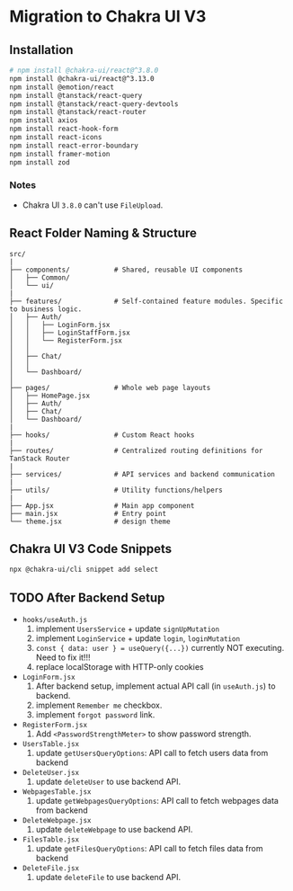 # Migration to Chakra UI V3

## Installation
```bash
# npm install @chakra-ui/react@^3.8.0
npm install @chakra-ui/react@^3.13.0
npm install @emotion/react
npm install @tanstack/react-query
npm install @tanstack/react-query-devtools
npm install @tanstack/react-router
npm install axios
npm install react-hook-form
npm install react-icons
npm install react-error-boundary
npm install framer-motion
npm install zod
```
### Notes
- Chakra UI `3.8.0` can't use `FileUpload`.

## React Folder Naming & Structure
```
src/
|
├── components/           # Shared, reusable UI components
│   ├── Common/             
│   └── ui/
|
├── features/             # Self-contained feature modules. Specific to business logic.
│   ├── Auth/
│   │   ├── LoginForm.jsx 
│   │   ├── LoginStaffForm.jsx 
│   │   └── RegisterForm.jsx
│   │
│   ├── Chat/ 
│   │
│   └── Dashboard/
│
├── pages/                # Whole web page layouts
│   ├── HomePage.jsx 
│   ├── Auth/
│   ├── Chat/             
│   └── Dashboard/
|
├── hooks/                # Custom React hooks
|
├── routes/               # Centralized routing definitions for TanStack Router
|
├── services/             # API services and backend communication
|
├── utils/                # Utility functions/helpers
|
├── App.jsx               # Main app component
├── main.jsx              # Entry point
└── theme.jsx             # design theme
```

## Chakra UI V3 Code Snippets
```bash
npx @chakra-ui/cli snippet add select
```

## TODO After Backend Setup
- `hooks/useAuth.js`
    1. implement `UsersService` + update `signUpMutation`
    2. implement `LoginService` + update `login`, `loginMutation`
    3. `const { data: user } = useQuery({...})` currently NOT executing. Need to fix it!!!
    3. replace localStorage with HTTP-only cookies
- `LoginForm.jsx`
    1. After backend setup, implement actual API call (in `useAuth.js`) to backend.
    2. implement `Remember me` checkbox.
    3. implement `forgot password` link.
- `RegisterForm.jsx`
    1. Add `<PasswordStrengthMeter>` to show password strength.
- `UsersTable.jsx`
    1. update `getUsersQueryOptions`: API call to fetch users data from backend
- `DeleteUser.jsx`
    1. update `deleteUser` to use backend API.
- `WebpagesTable.jsx`
    1. update `getWebpagesQueryOptions`: API call to fetch webpages data from backend
- `DeleteWebpage.jsx`
    1. update `deleteWebpage` to use backend API.
- `FilesTable.jsx`
    1. update `getFilesQueryOptions`: API call to fetch files data from backend
- `DeleteFile.jsx`
    1. update `deleteFile` to use backend API.
